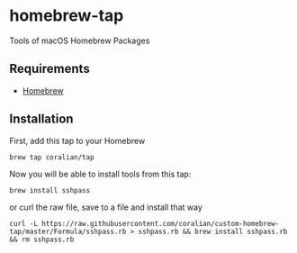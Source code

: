 # homebrew-tap

Tools of macOS Homebrew Packages

## Requirements

- [Homebrew](https://github.com/Homebrew/homebrew-core)

## Installation

First, add this tap to your Homebrew

```
brew tap coralian/tap
```

Now you will be able to install tools from this tap:

```
brew install sshpass
```

or curl the raw file, save to a file and install that way

```
curl -L https://raw.githubusercontent.com/coralian/custom-homebrew-tap/master/Formula/sshpass.rb > sshpass.rb && brew install sshpass.rb && rm sshpass.rb
```
